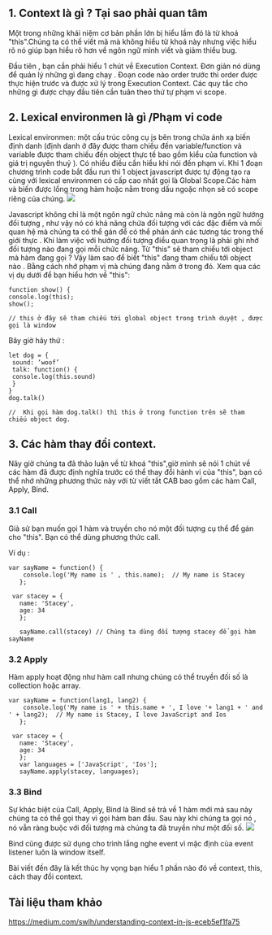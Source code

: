 ## 1. Context là gì ? Tại sao phải quan tâm 
Một trong những khái niệm cơ bản phần lớn bị hiểu lầm đó là từ khoá "this".Chúng ta có thể viết mã mà không hiểu từ khoá này nhưng việc hiểu rõ nó giúp bạn hiểu rõ hơn về ngôn ngữ mình viết và giảm thiểu bug.

Đầu tiên , bạn cần phải hiểu 1 chút về Execution Context. Đơn giản nó dùng để quản lý những gì đang chạy . Đoạn code  nào order trước thì order được thực hiện  trước và được xử lý trong Execution Context. Các quy tắc cho những gì được chạy đầu tiên cần tuân theo thứ tự phạm vi scope.

## 2. Lexical environmen là gì /Phạm vi code
Lexical environmen: một cấu trúc công cụ js bên trong chứa ánh xạ biến định danh (định danh ở đây được tham chiếu   đến variable/function và variable được tham chiếu đến object thực tế bao gồm kiểu của function và giá trị nguyên thuỷ ).
Có nhiều điều cần hiểu khi nói đến phạm vi. Khi 1 đoạn chương trình code bắt đầu run thì 1 object javascript được tự động tạo ra cùng với lexical environmen có cấp cao nhất gọi là Global Scope.Các hàm và biến được lồng trong hàm hoặc nằm trong dấu ngoặc nhọn sẽ có scope riêng của chúng.
![](https://images.viblo.asia/d71444fe-af4c-4b2d-b2e4-14e9cd68c609.png)

 Javascript không chỉ là một ngôn ngữ chức năng mà còn là ngôn ngữ hướng đối tượng , như vậy nó có khả năng chứa đối tượng với các đặc điểm và mối quan hệ mà chúng ta có thể gán để có thể phản ánh các tương tác trong thế giới thực . Khi làm việc với hướng đối tượng điều quan trọng là phải ghi nhớ đối tượng nào đang gọi mỗi chức năng. Từ "this" sẽ  tham chiếu tới object mà hàm đang gọi ? Vậy làm sao để biết "this" đang tham chiếu tới object nào . Bằng cách nhớ phạm vị mà chúng đang nằm ở trong đó.
 Xem qua các vị dụ dưới để bạn hiểu hơn về "this":


```
function show() { 
console.log(this);
show();

// this ở đây sẽ tham chiếu tới global object trong trình duyệt , được gọi là window
```

Bây giờ hãy thử : 
```
let dog = {
 sound: ‘woof’
 talk: function() {
 console.log(this.sound)
 }
}
dog.talk()

//  Khi gọi hàm dog.talk() thì this ở trong function trên sẽ tham chiếu object dog. 
```

## 3. Các hàm thay đổi context.
Nãy giờ chúng ta đã thảo luận về từ khoá "this",giờ mình sẽ nói 1 chút về các hàm đã được định nghĩa trước có thể thay đổi hành vi của "this", bạn có thể nhớ những phương thức này với từ viết tắt CAB bao gồm các hàm Call, Apply, Bind.
### 3.1 Call
Giả sử bạn muốn gọi 1 hàm và truyền cho nó một đối tượng cụ thể để gán cho "this". Bạn có thể dùng phương thức call.

Ví dụ : 

```
var sayName = function() {
    console.log('My name is ' , this.name);  // My name is Stacey
   };

 var stacey = {
   name: 'Stacey', 
   age: 34
   };

   sayName.call(stacey) // Chúng ta dùng đối tượng stacey để gọi hàm sayName
```

### 3.2 Apply
Hàm apply hoạt động như hàm call nhưng chúng có thể truyền đối số là collection hoặc array.
```
var sayName = function(lang1, lang2) {
    console.log('My name is ' + this.name + ', I love '+ lang1 + ' and ' + lang2);  // My name is Stacey, I love JavaScript and Ios
   };

 var stacey = {
   name: 'Stacey', 
   age: 34
   };
   var languages = ['JavaScript', 'Ios'];
   sayName.apply(stacey, languages);
```

### 3.3 Bind
Sự khác biệt của Call, Apply, Bind là Bind sẽ trả về 1 hàm mới mà sau này chúng ta có thể gọi  thay vì gọi hàm ban đầu.  Sau này khi chúng ta gọi nó , nó vẫn ràng buộc với đối tượng mà chúng ta đã truyền như một đối số.
![](https://images.viblo.asia/03b4b084-058f-4658-b227-b2c8dddcab1c.png)

Bind cũng được sử dụng cho trình lắng nghe event vì mặc định của event listener luôn là window itself.

Bài viết đến đây là kết thúc hy vọng bạn hiểu 1 phần nào đó về context, this, cách thay đổi context.

## Tài liệu tham khảo
https://medium.com/swlh/understanding-context-in-js-eceb5ef1fa75